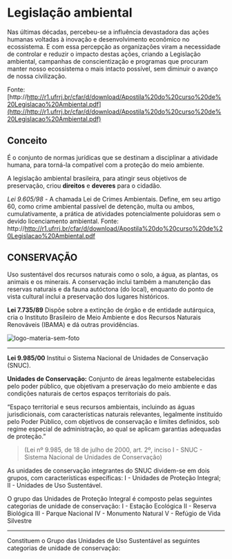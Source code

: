 # Legislação ambiental

Nas últimas décadas, percebeu-se a influência devastadora das ações humanas voltadas à inovação e desenvolvimento econômico no ecossistema.  E com essa percepção as organizações viram a necessidade de controlar e reduzir o impacto destas ações, criando a Legislação ambiental, campanhas de conscientização e programas que procuram manter nosso ecossistema o mais intacto possível, sem diminuir o avanço de nossa civilização.

Fonte:
[http://http://r1.ufrrj.br/cfar/d/download/Apostila%20do%20curso%20de%20Legislacao%20Ambiental.pdf](http://http://r1.ufrrj.br/cfar/d/download/Apostila%20do%20curso%20de%20Legislacao%20Ambiental.pdf)
## Conceito

É o conjunto de normas jurídicas que se destinam a disciplinar a atividade
humana, para torná-la compatível com a proteção do meio ambiente.

A legislação ambiental brasileira, para atingir seus objetivos de preservação,
criou **direitos** e **deveres** para o cidadão.

*Lei 9.605/98* - A chamada Lei de Crimes Ambientais. Define, em seu artigo 60, como crime ambiental passível de detenção, multa ou ambos, cumulativamente, a prática de atividades potencialmente poluidoras sem o devido licenciamento ambiental.
Fonte:
http://http://r1.ufrrj.br/cfar/d/download/Apostila%20do%20curso%20de%20Legislacao%20Ambiental.pdf


## CONSERVAÇÃO

Uso sustentável dos recursos naturais como o solo, a água, as plantas, os animais e os minerais.
A conservação inclui também a manutenção das reservas naturais e da fauna
autóctona (do local), enquanto do ponto de vista cultural inclui a preservação dos lugares históricos.

**Lei 7.735/89**
Dispõe sobre a extinção de órgão e de entidade autárquica, cria o Instituto
Brasileiro de Meio Ambiente e dos Recursos Naturais Renováveis (IBAMA) e dá outras providências.

<img src="https://i.ibb.co/5sGH2Sr/logo-materia-sem-foto.png" alt="logo-materia-sem-foto" border="0">

------------



**Lei 9.985/00**
Institui o Sistema Nacional de Unidades de Conservação (SNUC).

**Unidades de Conservação:**
Conjunto de áreas legalmente estabelecidas pelo poder público, que objetivam a
preservação do meio ambiente e das condições naturais de certos espaços territoriais do país.

“Espaço territorial e seus recursos ambientais, incluindo as águas jurisdicionais, com características naturais relevantes, legalmente instituído pelo Poder Público, com objetivos de conservação e limites definidos, sob regime especial de administração, ao qual se aplicam garantias adequadas de proteção.”

> (Lei nº 9.985, de 18 de julho de 2000, art. 2º, inciso I - SNUC - Sistema Nacional de Unidades de Conservação)

As unidades de conservação integrantes do SNUC dividem-se em dois grupos, com
características específicas:
I - Unidades de Proteção Integral;
II - Unidades de Uso Sustentável.

O grupo das Unidades de Proteção Integral é composto pelas seguintes categorias de
unidade de conservação:
I - Estação Ecológica
II - Reserva Biológica
III - Parque Nacional
IV - Monumento Natural
V - Refúgio de Vida Silvestre

------------

Constituem o Grupo das Unidades de Uso Sustentável as seguintes categorias de
unidade de conservação:






